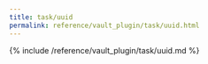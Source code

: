 ```yaml
---
title: task/uuid
permalink: reference/vault_plugin/task/uuid.html
---
```


{% include /reference/vault_plugin/task/uuid.md %}
